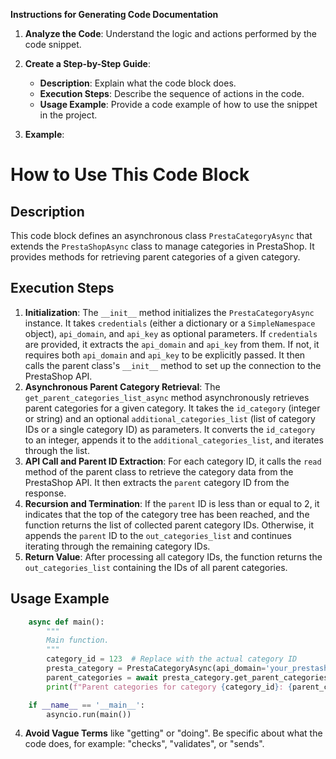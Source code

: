 **Instructions for Generating Code Documentation**

1. **Analyze the Code**: Understand the logic and actions performed by the code snippet.

2. **Create a Step-by-Step Guide**:
    - **Description**: Explain what the code block does.
    - **Execution Steps**: Describe the sequence of actions in the code.
    - **Usage Example**: Provide a code example of how to use the snippet in the project.

3. **Example**:

How to Use This Code Block
=========================================================================================

Description
-------------------------
This code block defines an asynchronous class `PrestaCategoryAsync` that extends the `PrestaShopAsync` class to manage categories in PrestaShop. It provides methods for retrieving parent categories of a given category.

Execution Steps
-------------------------
1. **Initialization**: The `__init__` method initializes the `PrestaCategoryAsync` instance. It takes `credentials` (either a dictionary or a `SimpleNamespace` object), `api_domain`, and `api_key` as optional parameters. If `credentials` are provided, it extracts the `api_domain` and `api_key` from them. If not, it requires both `api_domain` and `api_key` to be explicitly passed. It then calls the parent class's `__init__` method to set up the connection to the PrestaShop API.
2. **Asynchronous Parent Category Retrieval**: The `get_parent_categories_list_async` method asynchronously retrieves parent categories for a given category. It takes the `id_category` (integer or string) and an optional `additional_categories_list` (list of category IDs or a single category ID) as parameters. It converts the `id_category` to an integer, appends it to the `additional_categories_list`, and iterates through the list. 
3. **API Call and Parent ID Extraction**: For each category ID, it calls the `read` method of the parent class to retrieve the category data from the PrestaShop API. It then extracts the `parent` category ID from the response. 
4. **Recursion and Termination**: If the `parent` ID is less than or equal to 2, it indicates that the top of the category tree has been reached, and the function returns the list of collected parent category IDs. Otherwise, it appends the `parent` ID to the `out_categories_list` and continues iterating through the remaining category IDs.
5. **Return Value**: After processing all category IDs, the function returns the `out_categories_list` containing the IDs of all parent categories.

Usage Example
-------------------------

```python
    async def main():
        """
        Main function.
        """
        category_id = 123  # Replace with the actual category ID
        presta_category = PrestaCategoryAsync(api_domain='your_prestashop_domain', api_key='your_api_key')  # Replace with your PrestaShop domain and API key
        parent_categories = await presta_category.get_parent_categories_list_async(category_id)
        print(f"Parent categories for category {category_id}: {parent_categories}")

    if __name__ == '__main__':
        asyncio.run(main())
```

4. **Avoid Vague Terms** like "getting" or "doing". Be specific about what the code does, for example: "checks", "validates", or "sends".